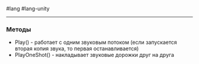 #lang #lang-unity

---
### Методы
- Play() - работает с одним звуковым потоком (если запускается вторая копия звука, то первая останавливается)
- PlayOneShot() - накладывает звуковые дорожки друг на друга
